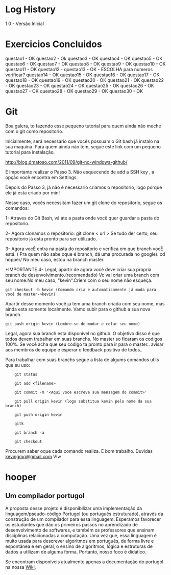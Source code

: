 Log History
=====
1.0 - Versão Inicial

Exercicios Concluidos
=====

questao1 - OK
questao2 - Ok
questao3 - OK
questao4 - OK
questao5 - OK
questao6 - OK
questao7 - OK
questao8 - OK
questao9 - OK
questao10 - OK
questao11 - OK
questao12 - 
questao13 - OK - ESCOLHA para numeros verificar?
questao14 - OK 
questao15 - OK
questao16 - OK
questao17 - OK
questao18 - OK
questao19 - OK
questao20 - OK
questao21 - OK
questao22 - OK
questao23 - OK
questao24 - OK
questao25 - OK
questao26 - OK
questao27 - OK
questao28 - OK
questao29 - OK
questao30 - OK

Git
=====
Boa galera, to fazendo esse pequeno tutorial para quem ainda não meche com o git como repositorio.

Inicialmente, será necessario que vocês possuam o Git bash já instalo na sua maquina.
Para quem ainda não tem, segue este link com um pequeno tutorial para instalação.

http://blog.dmatoso.com/2011/09/git-no-windows-github/

É importante realizar o Passo 3.
Não esquecendo de add a SSH key , a opção você encontra em Settings.

Depois do Passo 3, já não é necessario criamos o repositorio, logo porque ele já esta criado por min!

Nesse caso, vocês necessitam fazer um git clone do repositorio, segue os comandos:

1- Atraves do Git Bash, vá ate a pasta onde você quer guardar a pasta do repositorio.

2- Agora clonamos o repositorio:
    git clone < url >
Se tudo der certo, seu repositorio já esta pronto para ser utilizado.

3- Agora vocÊ entra na pasta do repositorio e verifica em que branch vocÊ está. ( Pra quem não sabe oque é branch, dá uma procurada no google).
    cd hopper/
No meu caso, estou na branch master.

*IMPORTANTE
4- Legal, apartir de agora você deve criar sua propria branch de desenvolvimento.(recomendado)
Vc vai criar uma branch com seu nome.No meu caso, "kevin".Criem com o seu nome não esqueça.

    git checkout -b kevin (Comando cria e automaticamente já muda para você de master->kevin)

Apartir desse momento você ja tem uma branch criada com seu nome, mas ainda esta somente localmente. Vamo subir para o github a sua nova branch.

    git push origin kevin (Lembre-se de mudar e colar seu nome)

Legal, agora sua branch esta disponivel no github.
O objetivo disso é que todos devem trabalhar em suas branchs. No master so ficaram os codigos 100%. Se você acha que seu codigo ta pronto para ir para o master.. avisar aos membros de equipe e esperar o feedback positivo de todos..

Para trabalhar com suas branchs segue a lista de algums comandos utils que eu uso:
        
        git status
        
        git add <filename>
        
        git commit -m '<Aqui voce escreve sua mensagem do commit>'
        
        git pull origin kevin (logo substitua kevin pelo nome da sua branch)
        
        git push origin kevin
        
        gitk
        
        git branch -a
        
        git checkout

Procurem saber oque cada comando realiza. E bom trabalho.
Duvidas kevingmq@gmail.com
Vlw



hooper 
======
Um compilador portugol
-----------------------

A proposta desse projeto é disponibilizar uma implementação da linguagem/pseudo-código Portugol (ou  português estruturado), através da construção de um compilador para essa linguagem.
Esperamos favorecer os estudantes que dão os primeiros passos no aprendizado de desenvolvimento de softwares,  e também  os professores que ensinam disciplinas relacionadas a computação.
Uma vez que, essa linguagem é muito usada para descrever algoritmos em português, de forma livre e espontânea e em geral, o ensino de algoritmos, lógica e estruturas de dados a utilizam de alguma forma.
Portanto, nosso foco é didático.

Se encontram disponíveis atualmente apenas a documentação do portugol na nossa [Wiki](https://github.com/darlissonmar/hopper/wiki).

